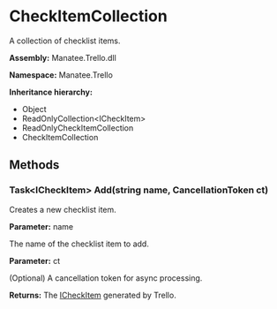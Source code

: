 # CheckItemCollection

A collection of checklist items.

**Assembly:** Manatee.Trello.dll

**Namespace:** Manatee.Trello

**Inheritance hierarchy:**

- Object
- ReadOnlyCollection&lt;ICheckItem&gt;
- ReadOnlyCheckItemCollection
- CheckItemCollection

## Methods

### Task&lt;ICheckItem&gt; Add(string name, CancellationToken ct)

Creates a new checklist item.

**Parameter:** name

The name of the checklist item to add.

**Parameter:** ct

(Optional) A cancellation token for async processing.

**Returns:** The [ICheckItem](ICheckItem#icheckitem) generated by Trello.

